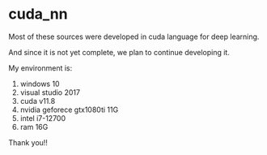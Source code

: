 # cuda_nn
Most of these sources were developed in cuda language for deep learning.

And since it is not yet complete, we plan to continue developing it.

My environment is:

1. windows 10
2. visual studio 2017
3. cuda v11.8
4. nvidia geforece gtx1080ti 11G
5. intel i7-12700
6. ram 16G

Thank you!!
